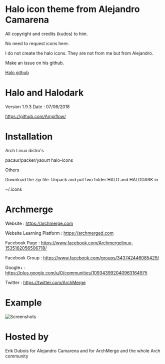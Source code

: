 # Halo icon theme from Alejandro Camarena

All copyright and credits (kudos) to him.

No need to request icons here.

I do not create the halo icons. 
They are not from me but from Alejandro.

Make an issue on his github.

[Halo github](https://github.com/Ampiflow/)


# Halo and Halodark

Version 1.9.3
Date : 07/06/2018

https://github.com/Ampiflow/


# Installation

Arch Linux distro's

pacaur/packer/yaourt halo-icons

Others

Download the zip file. Unpack and put two folder HALO and HALODARK in

~/.icons



# Archmerge

Website : https://archmerge.com

Website Learning Platform : https://archmerged.com

Facebook Page : https://www.facebook.com/Archmergelinux-1535162056506718/

Facebook Group : https://www.facebook.com/groups/343742446085429/

Google+ : https://plus.google.com/u/0/communities/109343992040963164975

Twitter : https://twitter.com/ArchMerge




# Example

![Screenshots](https://i.imgur.com/O7r2qX4.png)

# Hosted by

Erik Dubois for Alejandro Camarena and for ArchMerge and the whole Arch community
